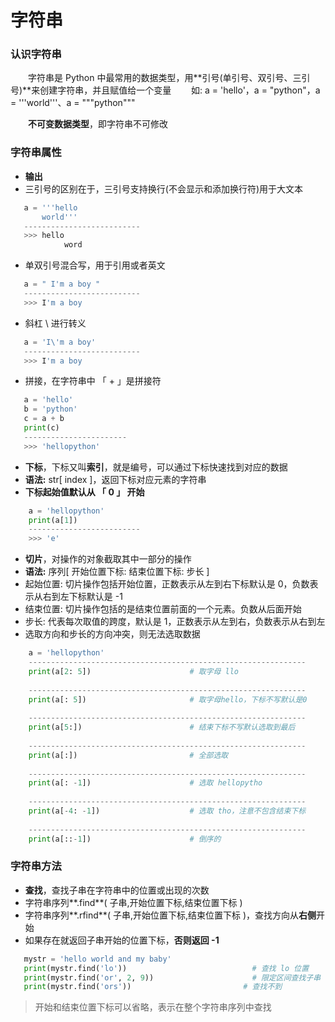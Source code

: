 # 字符串

### 认识字符串

&emsp;&emsp;字符串是 Python 中最常用的数据类型，用**引号(单引号、双引号、三引号)**来创建字符串，并且赋值给一个变量
&emsp;&emsp;如: a = 'hello'，a = "python"，a = '''world'''、a = """python"""

&emsp;&emsp;**不可变数据类型**，即字符串不可修改

### 字符串属性

*  **输出**
 * 三引号的区别在于，三引号支持换行(不会显示和添加换行符)用于大文本
 
 ```python
    a = '''hello
        world'''
    --------------------------
    >>> hello
             word
 ```
 
 * 单双引号混合写，用于引用或者英文
  
 ```python
    a = " I'm a boy "
    --------------------------
    >>> I'm a boy

 ```
 
 * 斜杠  \\  进行转义
 
 ```python
    a = 'I\'m a boy'
    --------------------------
    >>> I'm a boy
 ```
 
 * 拼接，在字符串中 「 + 」是拼接符
 
 ```python
    a = 'hello'
    b = 'python'
    c = a + b
    print(c)
    -----------------------
    >>> 'hellopython'
 ```


* **下标**，下标又叫**索引**，就是编号，可以通过下标快速找到对应的数据
 * **语法:** str[ index ]，返回下标对应元素的字符串
 * **下标起始值默认从 「 0 」 开始**
 
```python
    a = 'hellopython'
    print(a[1])
    -------------------------
    >>> 'e'
``` 
 
 
* **切片**，对操作的对象截取其中一部分的操作
 * **语法:** 序列[ 开始位置下标: 结束位置下标: 步长 ]
 * 起始位置: 切片操作包括开始位置，正数表示从左到右下标默认是 0，负数表示从右到左下标默认是 -1
 * 结束位置: 切片操作包括的是结束位置前面的一个元素。负数从后面开始
 * 步长: 代表每次取值的跨度，默认是 1，正数表示从左到右，负数表示从右到左
 * 选取方向和步长的方向冲突，则无法选取数据
 
```python
    a = 'hellopython' 
    --------------------------------------------------------------
    print(a[2: 5])                      # 取字母 llo
    
    --------------------------------------------------------------
    print(a[: 5])                       # 取字母hello，下标不写默认是0 
    
    --------------------------------------------------------------
    print(a[5:])                        # 结束下标不写默认选取到最后 
    
    --------------------------------------------------------------
    print(a[:])                         # 全部选取
    
    --------------------------------------------------------------
    print(a[: -1])                      # 选取 hellopytho
    
    --------------------------------------------------------------
    print(a[-4: -1])                    # 选取 tho，注意不包含结束下标
    
    --------------------------------------------------------------
    print(a[::-1])                      # 倒序的

```

### 字符串方法

* **查找**，查找子串在字符串中的位置或出现的次数
 * 字符串序列**.find**( 子串,开始位置下标,结束位置下标 )
 * 字符串序列**.rfind**( 子串,开始位置下标,结束位置下标 )，查找方向从**右侧**开始
 * 如果存在就返回子串开始的位置下标，**否则返回 -1**


 ```python
    mystr = 'hello world and my baby'
    print(mystr.find('lo'))                            # 查找 lo 位置
    print(mystr.find('or', 2, 9))                      # 限定区间查找子串
    print(mystr.find('ors'))                         # 查找不到
 ```

> 开始和结束位置下标可以省略，表示在整个字符串序列中查找










 

 










        


   






